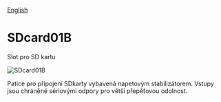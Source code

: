 
[English](./README.md)
<!--- module --->
# SDcard01B
<!--- Emodule --->

<!--- subtitle --->Slot pro SD kartu<!--- Esubtitle --->

![SDcard01B](/doc/img/SDCARD01B_top_big.jpg)

<!--- description --->Patice pro připojení SDkarty vybavená napetovým stabilizátorem. Vstupy jsou chráněné sériovými odpory pro větší přepěťovou odolnost.<!--- Edescription --->
            